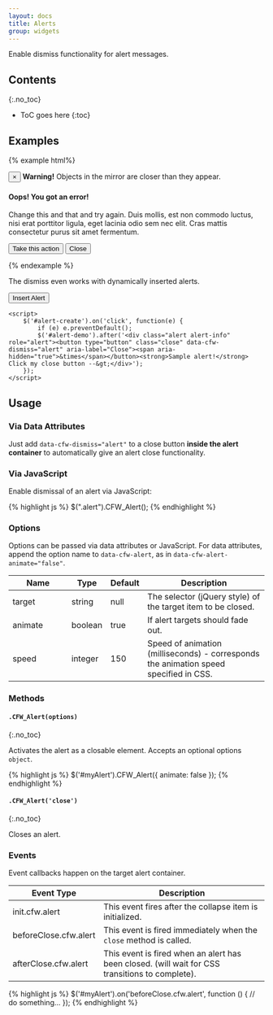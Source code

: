 ```yaml
---
layout: docs
title: Alerts
group: widgets
---
```


Enable dismiss functionality for alert messages.

## Contents
{:.no_toc}

* ToC goes here
{:toc}

## Examples

{% example html%}
<div class="alert alert-warning" role="alert">
    <button type="button" class="close" data-cfw-dismiss="alert" aria-label="Close"><span aria-hidden="true">&times;</span></button>
    <strong>Warning!</strong> Objects in the mirror are closer than they appear.
</div>

<div class="alert alert-danger" role="alert">
    <h4>Oops! You got an error!</h4>
    <p>Change this and that and try again. Duis mollis, est non commodo luctus, nisi erat porttitor ligula, eget lacinia odio sem nec elit. Cras mattis consectetur purus sit amet fermentum.</p>
    <p>
        <button type="button" class="btn btn-danger">Take this action</button>
        <button type="button" class="btn btn-secondary" data-cfw-dismiss="alert">Close</button>
    </p>
</div>
{% endexample %}

The dismiss even works with dynamically inserted alerts.

<div class="cf-example cf-example-bottom">
    <p>
        <button type="button" class="btn btn-outline-primary" id="alert-create">Insert Alert</button>
    </p>
    <div id="alert-demo"></div>

    <script>
        $('#alert-create').on('click', function(e) {
            if (e) e.preventDefault();
            $('#alert-demo').after('<div class="alert alert-info" role="alert"><button type="button" class="close" data-cfw-dismiss="alert" aria-label="Close"><span aria-hidden="true">&times</span></button><strong>Sample alert!</strong> Click my close button --&gt;</div>');
        });
    </script>
</div>

## Usage

### Via Data Attributes

Just add `data-cfw-dismiss="alert"` to a close button **inside the alert container** to automatically give an alert close functionality.

### Via JavaScript

Enable dismissal of an alert via JavaScript:

{% highlight js %}
$(".alert").CFW_Alert();
{% endhighlight %}

### Options

Options can be passed via data attributes or JavaScript. For data attributes, append the option name to `data-cfw-alert`, as in `data-cfw-alert-animate="false"`.

<div class="table-responsive">
    <table class="table table-bordered table-striped">
    <thead>
        <tr>
            <th style="width: 100px;">Name</th>
            <th style="width: 50px;">Type</th>
            <th style="width: 50px;">Default</th>
            <th>Description</th>
        </tr>
    </thead>
    <tbody>
        <tr>
            <td>target</td>
            <td>string</td>
            <td>null</td>
            <td>The selector (jQuery style) of the target item to be closed.</td>
        </tr>
        <tr>
            <td>animate</td>
            <td>boolean</td>
            <td>true</td>
            <td>If alert targets should fade out.</td>
        </tr>
        <tr>
            <td>speed</td>
            <td>integer</td>
            <td>150</td>
            <td>Speed of animation (milliseconds) - corresponds the animation speed specified in CSS.</td>
        </tr>
    </tbody>
    </table>
</div> <!-- /.table-responsive -->

### Methods

#### `.CFW_Alert(options)`
{:.no_toc}

Activates the alert as a closable element. Accepts an optional options `object`.

{% highlight js %}
$('#myAlert').CFW_Alert({
    animate: false
});
{% endhighlight %}

#### `.CFW_Alert('close')`
{:.no_toc}

Closes an alert.

### Events

Event callbacks happen on the target alert container.

<div class="table-responsive">
    <table class="table table-bordered table-striped">
    <thead>
        <tr>
            <th style="width: 150px;">Event Type</th>
            <th>Description</th>
        </tr>
    </thead>
    <tbody>
        <tr>
            <td>init.cfw.alert</td>
            <td>This event fires after the collapse item is initialized.</td>
        </tr>
        <tr>
            <td>beforeClose.cfw.alert</td>
            <td>This event is fired immediately when the <code>close</code> method is called.</td>
        </tr>
        <tr>
            <td>afterClose.cfw.alert</td>
            <td>This event is fired when an alert has been closed. (will wait for CSS transitions to complete).</td>
        </tr>
    </tbody>
    </table>
</div> <!-- /.table-responsive -->

{% highlight js %}
$('#myAlert').on('beforeClose.cfw.alert', function () {
  // do something...
});
{% endhighlight %}
